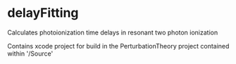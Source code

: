 # delayFitting
Calculates photoionization time delays in resonant two photon ionization

Contains xcode project for build in the PerturbationTheory project contained within '/Source'
